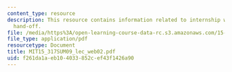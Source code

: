 ```yaml
---
content_type: resource
description: This resource contains information related to internship wrap-up and
  hand-off.
file: /media/https%3A/open-learning-course-data-rc.s3.amazonaws.com/15-317-organizational-leadership-and-change-summer-2009/f261da1aeb104033852cef43f1426a90_MIT15_317SUM09_lec_web02.pdf
file_type: application/pdf
resourcetype: Document
title: MIT15_317SUM09_lec_web02.pdf
uid: f261da1a-eb10-4033-852c-ef43f1426a90
---
```

